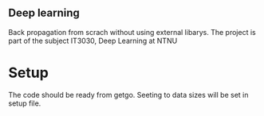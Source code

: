 ## Deep learning

Back propagation from scrach without using external libarys. The project is part of the subject IT3030, Deep Learning at NTNU

# Setup
The code should be ready from getgo. Seeting to data sizes will be set in setup file.
